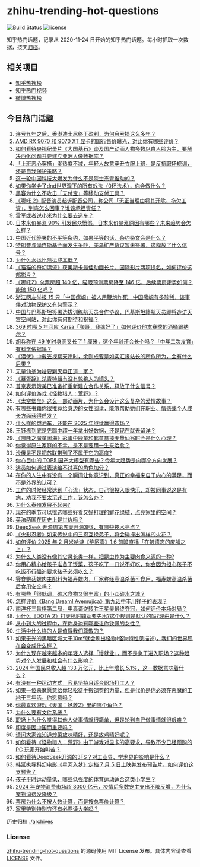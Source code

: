 # zhihu-trending-hot-questions

[![Build Status](https://github.com/justjavac/zhihu-trending-hot-questions/workflows/ci/badge.svg?branch=master)](https://github.com/justjavac/zhihu-trending-hot-questions/actions)
[![license](https://img.shields.io/github/license/justjavac/zhihu-trending-hot-questions)](https://github.com/justjavac/zhihu-trending-hot-questions/blob/master/LICENSE)

知乎热门话题，记录从 2020-11-24
日开始的知乎热门话题。每小时抓取一次数据，按天[归档](./archives)。

## 相关项目

- [知乎热搜榜](https://github.com/justjavac/zhihu-trending-top-search)
- [知乎热门视频](https://github.com/justjavac/zhihu-trending-hot-video)
- [微博热搜榜](https://github.com/justjavac/weibo-trending-hot-search)

## 今日热门话题

<!-- BEGIN -->
<!-- 最后更新时间 Sat Mar 01 2025 08:41:55 GMT+0800 (China Standard Time) -->

1. [连亏九年之后，香港迪士尼终于盈利，为何会亏损这么多年？](https://www.zhihu.com/question/13406158720)
1. [AMD RX 9070 和 9070 XT 显卡的国行售价曝光，对此你有哪些评价？](https://www.zhihu.com/question/13677485380)
1. [如何看待央视纪录片《大国基石》谈及国产动画人物多数以白人脸为主，要解决西化问题并要建立亚洲人像数据库？](https://www.zhihu.com/question/13615402158)
1. [「上班恶心穿搭」潮热度不减，年轻人故意穿丑衣服上班，是反抗职场规训，还是自我保护策略？](https://www.zhihu.com/question/13608593577)
1. [这一轮中国科技大爆发为什么不是院士杰青推动的？](https://www.zhihu.com/question/11162689016)
1. [如果你学会了dnd世界观下的所有戏法（0环法术），你会做什么？](https://www.zhihu.com/question/618858555)
1. [黑客为什么不攻击「支付宝」等移动支付工具？](https://www.zhihu.com/question/5299826622)
1. [《哪吒 2》配音演员起诉配音公司，称公司「无正当理由将其开除、拖欠工资」，到底怎么回事？谁该承担责任？](https://www.zhihu.com/question/13560233878)
1. [雷军或者说小米为什么要去造车？](https://www.zhihu.com/question/639051953)
1. [日本米价暴涨 90% 引发民众愤怒，日本米价暴涨原因有哪些？未来趋势会怎么样？](https://www.zhihu.com/question/13515885404)
1. [中国近代签署的不平等条约，如果平等的话，条约条文会是什么？](https://www.zhihu.com/question/12885275798)
1. [特朗普与泽连斯基会面发生争吵，美乌矿产协议暂未签署，这释放了什么信号？](https://www.zhihu.com/question/13666582874)
1. [为什么水运比陆运成本低？](https://www.zhihu.com/question/29457053)
1. [《猫猫的奇幻漂流》获奥斯卡最佳动画长片、国际影片两项提名，如何评价这部影片？](https://www.zhihu.com/question/1625285009)
1. [《哪吒2》总票房超 140 亿，猫眼预测票房降至 146 亿，后续票房走势如何？能破 150 亿吗？](https://www.zhihu.com/question/13563800324)
1. [浙江网友举报 15 只「中国瘰螈」被人用鞭炮炸死，中国瘰螈有多珍稀，该事件对动物保护又有何警示？](https://www.zhihu.com/question/13574170798)
1. [中国与巴基斯坦签署选拔训练航天员合作协议，巴基斯坦籍航天员即将造访天宫空间站，对此你有何期待和祝福？](https://www.zhihu.com/question/13667914713)
1. [369 时隔 5 年回应 Karsa「咖哥，我练好了」如何评价他本赛季的酒桶跟纳尔？](https://www.zhihu.com/question/13590091024)
1. [胡兵称在 49 岁时身高又长了 1 厘米，这个年龄还会长个吗？「中年二次发育」有科学依据吗？](https://www.zhihu.com/question/13548927866)
1. [《潜伏》中戴笠视察天津时，余则成要是如实汇报站长的所作所为，会有什么后果？](https://www.zhihu.com/question/12266975474)
1. [无量仙翁为啥要剿灭申正道一家？](https://www.zhihu.com/question/12029478727)
1. [《慕胥辞》杀青特辑有没有惊艳人的镜头？](https://www.zhihu.com/question/11195537009)
1. [普京表示俄美已准备好重新建立合作关系，释放了什么信号？](https://www.zhihu.com/question/13574287060)
1. [如何评价游戏《怪物猎人：荒野》？](https://www.zhihu.com/question/13433077348)
1. [《太空堡垒》这么一部动画片，为什么会设计这么复杂的爱情故事？](https://www.zhihu.com/question/13477480325)
1. [有哪些书籍你很推荐给身边的女性阅读，能够帮助她们在职业、情感或个人成长方面获得启发？](https://www.zhihu.com/question/13245514219)
1. [什么样的燃油车，还能在 2025 年继续赢得市场？](https://www.zhihu.com/question/13612838866)
1. [王钰栋到底是先踢中超一年拿出好数据，还是现在就去留洋？](https://www.zhihu.com/question/13509736039)
1. [《哪吒之魔童闹海》彩蛋中鹿童和鹤童暴揍无量仙翁时会是什么心理？](https://www.zhihu.com/question/13126219022)
1. [你觉得原生家庭的不幸，是不是要用一生来治愈？](https://www.zhihu.com/question/12546964569)
1. [沙俄是不是把苏联带到了不属于它的高度?](https://www.zhihu.com/question/3098290820)
1. [你心目中的 TOP5 国产大模型有哪些？今年大趋势是向哪个方向发展？](https://www.zhihu.com/question/6986961047)
1. [演员如何通过表演给不讨喜的角色加分？](https://www.zhihu.com/question/569968778)
1. [在你的人生中有没有一个瞬间让你意识到，真正的幸福来自于内心的满足，而不是外界的认可？](https://www.zhihu.com/question/13245546031)
1. [工作的时候经常达到「心流」状态，自己很投入很快乐，却被同事说这是有病，劝我不要太沉迷工作，该怎么办？](https://www.zhihu.com/question/13613171251)
1. [为什么泰州发展不起来?](https://www.zhihu.com/question/361662916)
1. [现在的季节可以挑选哪些好看又好打理的鲜花绿植，点亮家里的空间？](https://www.zhihu.com/question/12827317809)
1. [英法两国在历史上是世仇吗？](https://www.zhihu.com/question/36262608)
1. [DeepSeek 开源周第五天开源3FS，有哪些技术亮点？](https://www.zhihu.com/question/13613217943)
1. [《火影忍者》如果传说中的三忍互换弟子，将会碰撞出怎样的火花？](https://www.zhihu.com/question/429594116)
1. [如何评价 2025 年 2 月米哈游《绝区零》1.6 前瞻直播「在被遗忘的废墟之上」？](https://www.zhihu.com/question/13613759041)
1. [为什么人类没有像其它灵长类一样，把昆虫作为主要肉食来源的一种?](https://www.zhihu.com/question/13472390393)
1. [你用心精心给孩子准备了饭菜，孩子吃了一口说不好吃，你会因为担心孩子不吃饭不行强迫要求孩子必须吃么？](https://www.zhihu.com/question/12884359171)
1. [零食鲍菇螺肉主配料为福寿螺肉，厂家称经高温杀菌可食用，福寿螺高温杀菌后食用安全吗？](https://www.zhihu.com/question/13608001770)
1. [有哪些「很低调、碳水食物又很丰富」的小众碳水之城？](https://www.zhihu.com/question/11897540485)
1. [怎样评价《Bang Dream! Avemujica》第九话中丰川祥子的表现？](https://www.zhihu.com/question/13586698133)
1. [南洋杯三番棋第二局，申真谞逆转胜王星昊最终夺冠，如何评价本场对局？](https://www.zhihu.com/question/13632158454)
1. [为什么《DOTA 2》打天梯时辅助要先出?这个规则是默认的吗?理由是什么？](https://www.zhihu.com/question/12912794886)
1. [从小到大的过程中，在你身边有哪些让你钦佩的女性？](https://www.zhihu.com/question/13127999111)
1. [生活中什么样的人是值得我们尊敬的？](https://www.zhihu.com/question/568464398)
1. [如果无光的黑暗区域大于10m²就会刷出怪物(怪物特性见描述)，我们的世界现在会变成什么样？](https://www.zhihu.com/question/407774459)
1. [为什么现在越来越多的年轻人选择「慢就业」，而不是急于进入职场？这种趋势对个人发展和社会有什么影响？](https://www.zhihu.com/question/13289181170)
1. [2024 年国民总收入超 133 万亿元，比上年增长 5.1%，这一数据意味着什么？](https://www.zhihu.com/question/13620068165)
1. [有没有一种运动方式，容易坚持且适合职场打工人？](https://www.zhihu.com/question/13245556009)
1. [如果一位恶魔愿意给你轻松徒手搬钢卷的力量，但是代价是你必须在恶魔的工地干三年活，你愿意吗？](https://www.zhihu.com/question/13428105644)
1. [你最喜欢游戏《天国：拯救2》里的哪个角色？](https://www.zhihu.com/question/11234878278)
1. [为什么要有文件系统？](https://www.zhihu.com/question/561972157)
1. [职场上为什么觉得其他人做事情就很简单，但是轮到自己做事情就很艰难？](https://www.zhihu.com/question/13504220097)
1. [印度是因中国而重要吗？](https://www.zhihu.com/question/13440574721)
1. [请问大家谁知道炒菜放味精好，还是放鸡精好呢？](https://www.zhihu.com/question/12614126080)
1. [如何看待《怪物猎人：荒野》由于游戏对显卡的高要求，导致不少已经预购的 PC 玩家开始叫苦？](https://www.zhihu.com/question/13461342406)
1. [如何看待DeepSeek开源的3FS？对工业界、学术界的影响是什么？](https://www.zhihu.com/question/13614300508)
1. [韩延执导科幻电影《星河入梦》定档 7 月 5 日上映并发布预告片，如何评价这支预告？](https://www.zhihu.com/question/13198170752)
1. [孩子平时运动量低，哪些低强度的体育运动适合这类小学生？](https://www.zhihu.com/question/12491851750)
1. [2024 年宠物消费市场超 3000 亿元，疫情后多数宠主支出不降反增，为什么宠物消费没降级？](https://www.zhihu.com/question/13513423454)
1. [票房为什么不按人数计算，而是按总票价计算？](https://www.zhihu.com/question/12971098173)
1. [家里特别特别穷还有必要读大学吗？](https://www.zhihu.com/question/13479849544)

<!-- END -->

历史归档 [./archives](./archives)

### License

[zhihu-trending-hot-questions](https://github.com/justjavac/zhihu-trending-hot-questions)
的源码使用 MIT License 发布。具体内容请查看 [LICENSE](./LICENSE) 文件。
